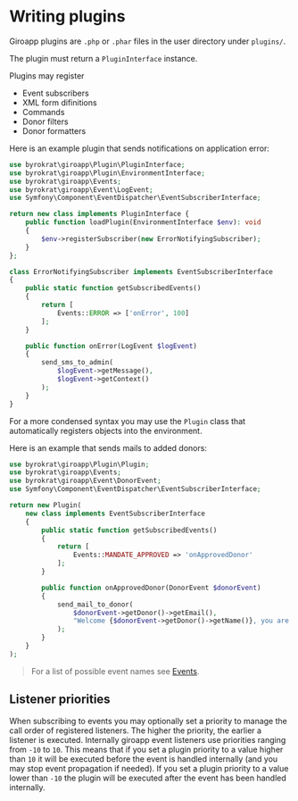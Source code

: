 # Writing plugins

Giroapp plugins are `.php` or `.phar` files in the user directory under `plugins/`.

The plugin must return a `PluginInterface` instance.

Plugins may register

* Event subscribers
* XML form difinitions
* Commands
* Donor filters
* Donor formatters

Here is an example plugin that sends notifications on application error:

<!-- @example Full-plugin -->
```php
use byrokrat\giroapp\Plugin\PluginInterface;
use byrokrat\giroapp\Plugin\EnvironmentInterface;
use byrokrat\giroapp\Events;
use byrokrat\giroapp\Event\LogEvent;
use Symfony\Component\EventDispatcher\EventSubscriberInterface;

return new class implements PluginInterface {
    public function loadPlugin(EnvironmentInterface $env): void
    {
        $env->registerSubscriber(new ErrorNotifyingSubscriber);
    }
};

class ErrorNotifyingSubscriber implements EventSubscriberInterface
{
    public static function getSubscribedEvents()
    {
        return [
            Events::ERROR => ['onError', 100]
        ];
    }

    public function onError(LogEvent $logEvent)
    {
        send_sms_to_admin(
            $logEvent->getMessage(),
            $logEvent->getContext()
        );
    }
}
```

For a more condensed syntax you may use the `Plugin` class that automatically
registers objects into the environment.

Here is an example that sends mails to added donors:

<!-- @example Condensed-plugin -->
```php
use byrokrat\giroapp\Plugin\Plugin;
use byrokrat\giroapp\Events;
use byrokrat\giroapp\Event\DonorEvent;
use Symfony\Component\EventDispatcher\EventSubscriberInterface;

return new Plugin(
    new class implements EventSubscriberInterface
    {
        public static function getSubscribedEvents()
        {
            return [
                Events::MANDATE_APPROVED => 'onApprovedDonor'
            ];
        }

        public function onApprovedDonor(DonorEvent $donorEvent)
        {
            send_mail_to_donor(
                $donorEvent->getDonor()->getEmail(),
                "Welcome {$donorEvent->getDonor()->getName()}, you are now a donor!"
            );
        }
    }
);
```

> For a list of possible event names see [Events](src/Events.php).

## Listener priorities

When subscribing to events you may optionally set a priority to manage the call
order of registered listeners. The higher the priority, the earlier a listener
is executed. Internally giroapp event listeners use priorities ranging from `-10`
to `10`. This means that if you set a plugin priority to a value higher than `10`
it will be executed before the event is handled internally (and you may stop
event propagation if needed). If you set a plugin priority to a value lower than
`-10` the plugin will be executed after the event has been handled internally.
